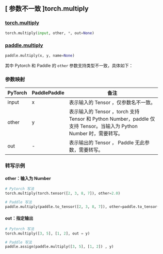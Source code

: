 ## [ 参数不一致 ]torch.multiply

### [torch.multiply](https://pytorch.org/docs/stable/generated/torch.multiply.html?highlight=torch+multiply#torch.multiply)

```python
torch.multiply(input, other, *, out=None)
```

### [paddle.multiply](https://www.paddlepaddle.org.cn/documentation/docs/zh/api/paddle/multiply_cn.html)

```python
paddle.multiply(x, y, name=None)
```

其中 Pytorch 和 Paddle 的 `other` 参数支持类型不一致，具体如下：

### 参数映射

| PyTorch                             | PaddlePaddle | 备注                                                                    |
| ----------------------------------- | ------------ | ----------------------------------------------------------------------- |
| input     | x           | 表示输入的 Tensor ，仅参数名不一致。                         |
| other     | y           | 表示输入的 Tensor ，torch 支持 Tensor 和 Python Number，paddle 仅支持 Tensor。当输入为 Python Number 时，需要转写。                         |
| out           | -      | 表示输出的 Tensor ， Paddle 无此参数，需要转写。         |

### 转写示例
#### other：输入为 Number
```python
# Pytorch 写法
torch.multiply(torch.tensor([2, 3, 8, 7]), other=2.0)

# Paddle 写法
paddle.multiply(paddle.to_tensor([2, 3, 8, 7]), other=paddle.to_tensor(2.0))
```

#### out：指定输出
```python
# Pytorch 写法
torch.multiply([3, 5], [1, 2], out = y)

# Paddle 写法
paddle.assign(paddle.multiply([3, 5], [1, 2]) , y)
```
